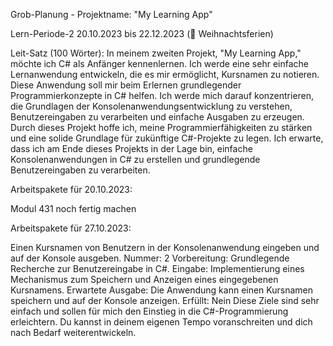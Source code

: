 Grob-Planung - Projektname: "My Learning App"

Lern-Periode-2
20.10.2023 bis 22.12.2023 (🎄 Weihnachtsferien)

Leit-Satz (100 Wörter):
In meinem zweiten Projekt, "My Learning App," möchte ich C# als Anfänger kennenlernen. Ich werde eine sehr einfache Lernanwendung entwickeln, die es mir ermöglicht, Kursnamen zu notieren. Diese Anwendung soll mir beim Erlernen grundlegender Programmierkonzepte in C# helfen. Ich werde mich darauf konzentrieren, die Grundlagen der Konsolenanwendungsentwicklung zu verstehen, Benutzereingaben zu verarbeiten und einfache Ausgaben zu erzeugen. Durch dieses Projekt hoffe ich, meine Programmierfähigkeiten zu stärken und eine solide Grundlage für zukünftige C#-Projekte zu legen. Ich erwarte, dass ich am Ende dieses Projekts in der Lage bin, einfache Konsolenanwendungen in C# zu erstellen und grundlegende Benutzereingaben zu verarbeiten.

Arbeitspakete für 20.10.2023:

Modul 431 noch fertig machen


Arbeitspakete für 27.10.2023:

 Einen Kursnamen von Benutzern in der Konsolenanwendung eingeben und auf der Konsole ausgeben.
Nummer: 2
Vorbereitung: Grundlegende Recherche zur Benutzereingabe in C#.
Eingabe: Implementierung eines Mechanismus zum Speichern und Anzeigen eines eingegebenen Kursnamens.
Erwartete Ausgabe: Die Anwendung kann einen Kursnamen speichern und auf der Konsole anzeigen.
Erfüllt: Nein
Diese Ziele sind sehr einfach und sollen für mich den Einstieg in die C#-Programmierung erleichtern. Du kannst in deinem eigenen Tempo voranschreiten und dich nach Bedarf weiterentwickeln. 
